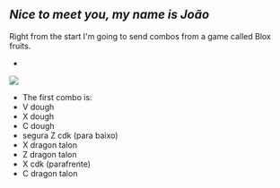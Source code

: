 ## _Nice to meet you, my name is João_

Right from the start I'm going to send combos from a game called Blox fruits.

- 
![](https://media1.tenor.com/m/P_xxL5RhFeoAAAAC/one-piece-blox-fruits.gif)

- The first combo is:
- V dough
- X dough
- C dough
- segura Z cdk (para baixo)
- X dragon talon
- Z dragon talon
- X cdk (parafrente)
- C dragon talon
